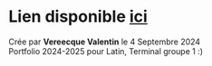 # Lien disponible [ici](https://valentinvereecque.github.io/2024LatinTG1/) 
Crée par **Vereecque Valentin** le 4 Septembre 2024 \
Portfolio 2024-2025 pour Latin, Terminal groupe 1 :)
